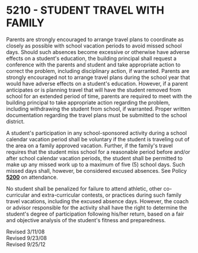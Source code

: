 5210 - STUDENT TRAVEL WITH FAMILY
=================================

Parents are strongly encouraged to arrange travel plans to coordinate as
closely as possible with school vacation periods to avoid missed school
days. Should such absences become excessive or otherwise have adverse
effects on a student's education, the building principal shall request a
conference with the parents and student and take appropriate action to
correct the problem, including disciplinary action, if warranted.
Parents are strongly encouraged not to arrange travel plans during the
school year that would have adverse effects on a student's education.
However, if a parent anticipates or is planning travel that will have
the student removed from school for an extended period of time, parents
are required to meet with the building principal to take appropriate
action regarding the problem, including withdrawing the student from
school, if warranted. Proper written documentation regarding the travel
plans must be submitted to the school district.

A student's participation in any school-sponsored activity during a
school calendar vacation period shall be voluntary if the student is
traveling out of the area on a family approved vacation. Further, if the
family's travel requires that the student miss school for a reasonable
period before and/or after school calendar vacation periods, the student
shall be permitted to make up any missed work up to a maximum of five
(5) school days. Such missed days shall, however, be considered excused
absences. See Policy [**5200**](po5200.md) on attendance.

No student shall be penalized for failure to attend athletic, other
co-curricular and extra-curricular contests, or practices during such
family travel vacations, including the excused absence days. However,
the coach or advisor responsible for the activity shall have the right
to determine the student's degree of participation following his/her
return, based on a fair and objective analysis of the student's fitness
and preparedness.

Revised 3/11/08\
 Revised 9/23/08\
 Revised 9/25/12
